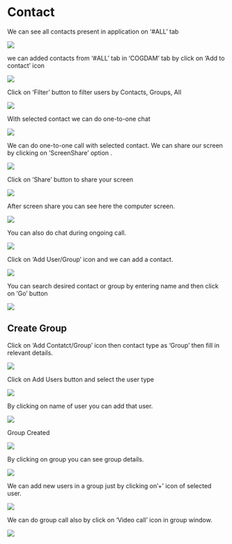 # Contact

We can see all contacts present in application on ‘\#ALL’ tab

![](../.gitbook/assets/contacts.png)

we can added contacts from ‘\#ALL’ tab in ‘COGDAM’ tab by click on ‘Add to contact’ icon

![](../.gitbook/assets/image%20%28188%29.png)

Click on ‘Filter’ button to filter users by Contacts, Groups, All

![](../.gitbook/assets/image%20%28223%29.png)

With selected contact we can do one-to-one chat

![](../.gitbook/assets/image%20%2835%29.png)

We can do one-to-one call with selected contact. We can share our screen by clicking on ‘ScreenShare’ option .

![](../.gitbook/assets/image%20%2815%29.png)

Click on ‘Share’ button to share your screen

![](../.gitbook/assets/image%20%28129%29.png)

After screen share you can see here the computer screen.

![](../.gitbook/assets/image%20%28131%29.png)

You can also do chat during ongoing call.

![](../.gitbook/assets/image%20%28249%29.png)

Click on ‘Add User/Group’ icon and we can add a contact.

![](../.gitbook/assets/image%20%2810%29.png)

You can search desired contact or group by entering name and then click on ‘Go’ button

![](../.gitbook/assets/image%20%28219%29.png)

##  **Create Group**

Click on ‘Add Contatct/Group’ icon then contact type as ‘Group’ then fill in relevant details.

![](../.gitbook/assets/image%20%28248%29.png)

Click on Add Users button and select the user type

![](../.gitbook/assets/image%20%2865%29.png)

By clicking on name of user you can add that user.

![](../.gitbook/assets/image%20%28199%29.png)

Group Created

![](../.gitbook/assets/image.png)

By clicking on group you can see group details.

![](../.gitbook/assets/image%20%28279%29.png)

We can add new users in a group just by clicking on’+’ icon of selected user.

![](../.gitbook/assets/image%20%28165%29.png)

We can do group call also by click on ‘Video call’ icon in group window.

![](../.gitbook/assets/image%20%2814%29.png)






